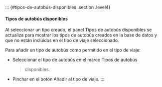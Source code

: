 ::: {#tipos-de-autobús-disponibles .section .level4}
#### Tipos de autobús disponibles

Al seleccionar un tipo creado, el panel Tipos de autobús disponibles se
actualiza para mostrar los tipos de autobús creados en la base de datos
y que no están incluidos en el tipo de viaje seleccionado.

Para añadir un tipo de autobús como permitido en el tipo de viaje:

-   Seleccionar el tipo de autobús en el marco Tipos de autobús
    > disponibles.

-   Pinchar en el botón Añadir al tipo de viaje.
:::
